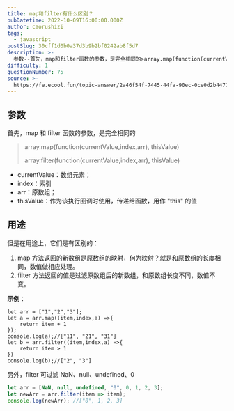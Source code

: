 ```yaml
---
title: map和filter有什么区别？
pubDatetime: 2022-10-09T16:00:00.000Z
author: caorushizi
tags:
  - javascript
postSlug: 30cff1d0b0a37d3b9b2bf0242ab8f5d7
description: >-
  参数--首先，map和filter函数的参数，是完全相同的>array.map(function(currentValue,index,arr),thisValue)>>array.filter(fu
difficulty: 1
questionNumber: 75
source: >-
  https://fe.ecool.fun/topic-answer/2a46f54f-7445-44fa-90ec-0ce0d2b44711?orderBy=updateTime&order=desc&tagId=10
---
```


## 参数

首先，map 和 filter 函数的参数，是完全相同的

> array.map(function(currentValue,index,arr), thisValue)
>
> array.filter(function(currentValue,index,arr), thisValue)

- currentValue：数组元素；
- index：索引
- arr：原数组；
- thisValue：作为该执行回调时使用，传递给函数，用作 "this" 的值

## 用途

但是在用途上，它们是有区别的：

1.  map 方法返回的新数组是原数组的映射，何为映射？就是和原数组的长度相同，数值做相应处理。
2.  filter 方法返回的值是过滤原数组后的新数组，和原数组长度不同，数值不变。

**示例**：

    let arr = ["1","2","3"];
    let a = arr.map((item,index,a) =>{
        return item + 1
    });
    console.log(a);//["11", "21", "31"]
    let b = arr.filter((item,index,a) =>{
        return item > 1
    })
    console.log(b);//["2", "3"]

另外，filter 可过滤 NaN、null、undefined、0

```js
let arr = [NaN, null, undefined, "0", 0, 1, 2, 3];
let newArr = arr.filter(item => item);
console.log(newArr); //["0", 1, 2, 3]
```
